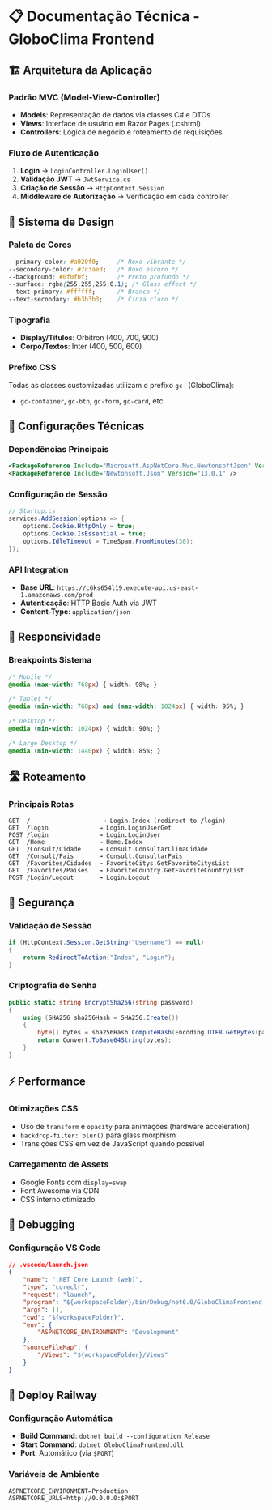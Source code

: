 # 📋 Documentação Técnica - GloboClima Frontend

## 🏗️ Arquitetura da Aplicação

### Padrão MVC (Model-View-Controller)
- **Models**: Representação de dados via classes C# e DTOs
- **Views**: Interface de usuário em Razor Pages (.cshtml)
- **Controllers**: Lógica de negócio e roteamento de requisições

### Fluxo de Autenticação
1. **Login** → `LoginController.LoginUser()`
2. **Validação JWT** → `JwtService.cs`
3. **Criação de Sessão** → `HttpContext.Session`
4. **Middleware de Autorização** → Verificação em cada controller

## 🎨 Sistema de Design

### Paleta de Cores
```css
--primary-color: #a020f0;     /* Roxo vibrante */
--secondary-color: #7c3aed;   /* Roxo escuro */
--background: #0f0f0f;        /* Preto profundo */
--surface: rgba(255,255,255,0.1); /* Glass effect */
--text-primary: #ffffff;      /* Branco */
--text-secondary: #b3b3b3;    /* Cinza claro */
```

### Tipografia
- **Display/Títulos**: Orbitron (400, 700, 900)
- **Corpo/Textos**: Inter (400, 500, 600)

### Prefixo CSS
Todas as classes customizadas utilizam o prefixo `gc-` (GloboClima):
- `gc-container`, `gc-btn`, `gc-form`, `gc-card`, etc.

## 🔧 Configurações Técnicas

### Dependências Principais
```xml
<PackageReference Include="Microsoft.AspNetCore.Mvc.NewtonsoftJson" Version="6.0.0" />
<PackageReference Include="Newtonsoft.Json" Version="13.0.1" />
```

### Configuração de Sessão
```csharp
// Startup.cs
services.AddSession(options => {
    options.Cookie.HttpOnly = true;
    options.Cookie.IsEssential = true;
    options.IdleTimeout = TimeSpan.FromMinutes(30);
});
```

### API Integration
- **Base URL**: `https://c6ks654l19.execute-api.us-east-1.amazonaws.com/prod`
- **Autenticação**: HTTP Basic Auth via JWT
- **Content-Type**: `application/json`

## 📱 Responsividade

### Breakpoints Sistema
```css
/* Mobile */
@media (max-width: 768px) { width: 98%; }

/* Tablet */
@media (min-width: 768px) and (max-width: 1024px) { width: 95%; }

/* Desktop */
@media (min-width: 1024px) { width: 90%; }

/* Large Desktop */
@media (min-width: 1440px) { width: 85%; }
```

## 🛣️ Roteamento

### Principais Rotas
```
GET  /                    → Login.Index (redirect to /login)
GET  /login              → Login.LoginUserGet
POST /login              → Login.LoginUser
GET  /Home               → Home.Index
GET  /Consult/Cidade     → Consult.ConsultarClimaCidade
GET  /Consult/Pais       → Consult.ConsultarPais
GET  /Favorites/Cidades  → FavoriteCitys.GetFavoriteCitysList
GET  /Favorites/Paises   → FavoriteCountry.GetFavoriteCountryList
POST /Login/Logout       → Login.Logout
```

## 🔐 Segurança

### Validação de Sessão
```csharp
if (HttpContext.Session.GetString("Username") == null)
{
    return RedirectToAction("Index", "Login");
}
```

### Criptografia de Senha
```csharp
public static string EncryptSha256(string password)
{
    using (SHA256 sha256Hash = SHA256.Create())
    {
        byte[] bytes = sha256Hash.ComputeHash(Encoding.UTF8.GetBytes(password));
        return Convert.ToBase64String(bytes);
    }
}
```

## ⚡ Performance

### Otimizações CSS
- Uso de `transform` e `opacity` para animações (hardware acceleration)
- `backdrop-filter: blur()` para glass morphism
- Transições CSS em vez de JavaScript quando possível

### Carregamento de Assets
- Google Fonts com `display=swap`
- Font Awesome via CDN
- CSS interno otimizado

## 🧪 Debugging

### Configuração VS Code
```json
// .vscode/launch.json
{
    "name": ".NET Core Launch (web)",
    "type": "coreclr",
    "request": "launch",
    "program": "${workspaceFolder}/bin/Debug/net6.0/GloboClimaFrontend.dll",
    "args": [],
    "cwd": "${workspaceFolder}",
    "env": {
        "ASPNETCORE_ENVIRONMENT": "Development"
    },
    "sourceFileMap": {
        "/Views": "${workspaceFolder}/Views"
    }
}
```

## 🚀 Deploy Railway

### Configuração Automática
- **Build Command**: `dotnet build --configuration Release`
- **Start Command**: `dotnet GloboClimaFrontend.dll`
- **Port**: Automático (via `$PORT`)

### Variáveis de Ambiente
```
ASPNETCORE_ENVIRONMENT=Production
ASPNETCORE_URLS=http://0.0.0.0:$PORT
```
